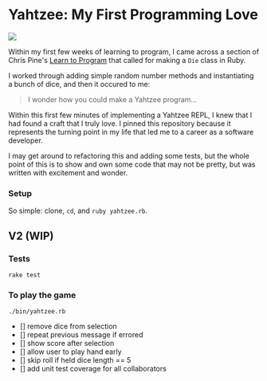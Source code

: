 # Yahtzee: My First Programming Love

![](https://media.giphy.com/media/YrGQffJLE5OZW/giphy.gif)

Within my first few weeks of learning to program, I came across a section of Chris Pine's [Learn to Program](https://pine.fm/LearnToProgram/) that called for making a `Die` class in Ruby.

I worked through adding simple random number methods and instantiating a bunch of dice, and then it occured to me:

> I wonder how you could make a Yahtzee program...

Within this first few minutes of implementing a Yahtzee REPL, I knew that I had found a craft that I truly love. I pinned this repository because it represents the turning point in my life that led me to a career as a software developer.

I may get around to refactoring this and adding some tests, but the whole point of this is to show and own some code that may not be pretty, but was written with excitement and wonder.

### Setup

So simple: clone, `cd`, and `ruby yahtzee.rb`.

## V2 (WIP)

### Tests

```
rake test
```

### To play the game

```
./bin/yahtzee.rb
```

- [] remove dice from selection
- [] repeat previous message if errored
- [] show score after selection
- [] allow user to play hand early
- [] skip roll if held dice length == 5
- [] add unit test coverage for all collaborators
